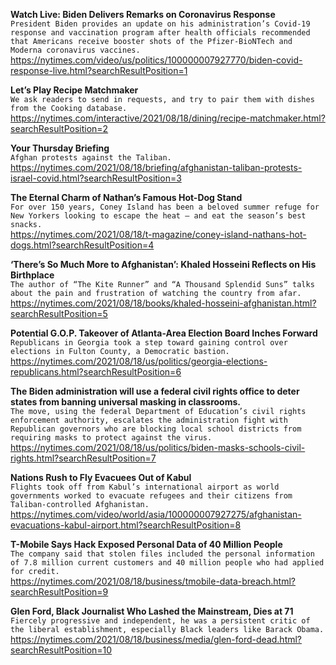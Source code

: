 **Watch Live: Biden Delivers Remarks on Coronavirus Response**\
`President Biden provides an update on his administration’s Covid-19 response and vaccination program after health officials recommended that Americans receive booster shots of the Pfizer-BioNTech and Moderna coronavirus vaccines.`\
https://nytimes.com/video/us/politics/100000007927770/biden-covid-response-live.html?searchResultPosition=1

**Let’s Play Recipe Matchmaker**\
`We ask readers to send in requests, and try to pair them with dishes from the Cooking database. `\
https://nytimes.com/interactive/2021/08/18/dining/recipe-matchmaker.html?searchResultPosition=2

**Your Thursday Briefing**\
`Afghan protests against the Taliban.`\
https://nytimes.com/2021/08/18/briefing/afghanistan-taliban-protests-israel-covid.html?searchResultPosition=3

**The Eternal Charm of Nathan’s Famous Hot-Dog Stand**\
`For over 150 years, Coney Island has been a beloved summer refuge for New Yorkers looking to escape the heat — and eat the season’s best snacks.`\
https://nytimes.com/2021/08/18/t-magazine/coney-island-nathans-hot-dogs.html?searchResultPosition=4

**‘There’s So Much More to Afghanistan’: Khaled Hosseini Reflects on His Birthplace**\
`The author of “The Kite Runner” and “A Thousand Splendid Suns” talks about the pain and frustration of watching the country from afar.`\
https://nytimes.com/2021/08/18/books/khaled-hosseini-afghanistan.html?searchResultPosition=5

**Potential G.O.P. Takeover of Atlanta-Area Election Board Inches Forward**\
`Republicans in Georgia took a step toward gaining control over elections in Fulton County, a Democratic bastion.`\
https://nytimes.com/2021/08/18/us/politics/georgia-elections-republicans.html?searchResultPosition=6

**The Biden administration will use a federal civil rights office to deter states from banning universal masking in classrooms.**\
`The move, using the federal Department of Education’s civil rights enforcement authority, escalates the administration fight with Republican governors who are blocking local school districts from requiring masks to protect against the virus.`\
https://nytimes.com/2021/08/18/us/politics/biden-masks-schools-civil-rights.html?searchResultPosition=7

**Nations Rush to Fly Evacuees Out of Kabul**\
`Flights took off from Kabul’s international airport as world governments worked to evacuate refugees and their citizens from Taliban-controlled Afghanistan.`\
https://nytimes.com/video/world/asia/100000007927275/afghanistan-evacuations-kabul-airport.html?searchResultPosition=8

**T-Mobile Says Hack Exposed Personal Data of 40 Million People**\
`The company said that stolen files included the personal information of 7.8 million current customers and 40 million people who had applied for credit.`\
https://nytimes.com/2021/08/18/business/tmobile-data-breach.html?searchResultPosition=9

**Glen Ford, Black Journalist Who Lashed the Mainstream, Dies at 71**\
`Fiercely progressive and independent, he was a persistent critic of the liberal establishment, especially Black leaders like Barack Obama.`\
https://nytimes.com/2021/08/18/business/media/glen-ford-dead.html?searchResultPosition=10

